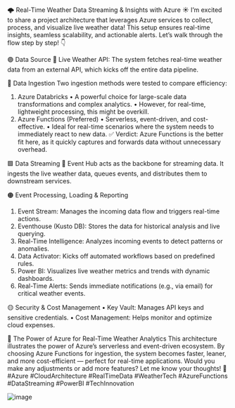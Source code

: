 🌩 Real-Time Weather Data Streaming & Insights with Azure ☀️
I’m excited to share a project architecture that leverages Azure services to collect, process, and visualize live weather data! This setup ensures real-time insights, seamless scalability, and actionable alerts. Let’s walk through the flow step by step! 👇
 
🟣 Data Source
🔗 Live Weather API: The system fetches real-time weather data from an external API, which kicks off the entire data pipeline.
 
🔵 Data Ingestion
Two ingestion methods were tested to compare efficiency:
1.	Azure Databricks
•	A powerful choice for large-scale data transformations and complex analytics.
•	However, for real-time, lightweight processing, this might be overkill.
2.	Azure Functions (Preferred)
•	Serverless, event-driven, and cost-effective.
•	Ideal for real-time scenarios where the system needs to immediately react to new data.
✅ Verdict: Azure Functions is the better fit here, as it quickly captures and forwards data without unnecessary overhead.
 
🟩 Data Streaming
🔸 Event Hub acts as the backbone for streaming data. It ingests the live weather data, queues events, and distributes them to downstream services.
 
🟠 Event Processing, Loading & Reporting
1.	Event Stream: Manages the incoming data flow and triggers real-time actions.
2.	Eventhouse (Kusto DB): Stores the data for historical analysis and live querying.
3.	Real-Time Intelligence: Analyzes incoming events to detect patterns or anomalies.
4.	Data Activator: Kicks off automated workflows based on predefined rules.
5.	Power BI: Visualizes live weather metrics and trends with dynamic dashboards.
6.	Real-Time Alerts: Sends immediate notifications (e.g., via email) for critical weather events.
 
🟡 Security & Cost Management
•	Key Vault: Manages API keys and sensitive credentials.
•	Cost Management: Helps monitor and optimize cloud expenses.
 
🚀 The Power of Azure for Real-Time Weather Analytics
This architecture illustrates the power of Azure’s serverless and event-driven ecosystem. By choosing Azure Functions for ingestion, the system becomes faster, leaner, and more cost-efficient — perfect for real-time applications.
Would you make any adjustments or add more features? Let me know your thoughts! 🧠
#Azure #CloudArchitecture #RealTimeData #WeatherTech #AzureFunctions #DataStreaming #PowerBI #TechInnovation

![image](https://github.com/user-attachments/assets/a2494d8a-1866-4361-a288-c6e259a4dce1)
